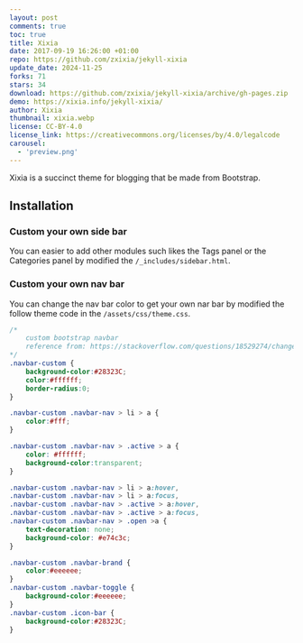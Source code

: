 ```yaml
---
layout: post
comments: true
toc: true
title: Xixia
date: 2017-09-19 16:26:00 +01:00
repo: https://github.com/zxixia/jekyll-xixia
update_date: 2024-11-25
forks: 71
stars: 34
download: https://github.com/zxixia/jekyll-xixia/archive/gh-pages.zip
demo: https://xixia.info/jekyll-xixia/
author: Xixia
thumbnail: xixia.webp
license: CC-BY-4.0
license_link: https://creativecommons.org/licenses/by/4.0/legalcode
carousel:
  - 'preview.png'
---
```


Xixia is a succinct theme for blogging that be made from Bootstrap.

## Installation

### Custom your own side bar

You can easier to add other modules such likes the Tags panel or the Categories panel by modified the `/_includes/sidebar.html`.

### Custom your own nav bar

You can change the nav bar color to get your own nar bar by modified the follow theme code in the `/assets/css/theme.css`.

```css
/* 
    custom bootstrap navbar
    reference from: https://stackoverflow.com/questions/18529274/change-navbar-color-in-twitter-bootstrap-3 
*/
.navbar-custom {
    background-color:#28323C;
    color:#ffffff;
    border-radius:0;
}

.navbar-custom .navbar-nav > li > a {
    color:#fff;
}

.navbar-custom .navbar-nav > .active > a {
    color: #ffffff;
    background-color:transparent;
}

.navbar-custom .navbar-nav > li > a:hover,
.navbar-custom .navbar-nav > li > a:focus,
.navbar-custom .navbar-nav > .active > a:hover,
.navbar-custom .navbar-nav > .active > a:focus,
.navbar-custom .navbar-nav > .open >a {
    text-decoration: none;
    background-color: #e74c3c;
}

.navbar-custom .navbar-brand {
    color:#eeeeee;
}
.navbar-custom .navbar-toggle {
    background-color:#eeeeee;
}
.navbar-custom .icon-bar {
    background-color:#28323C;
}
```
